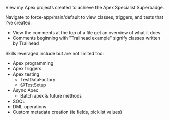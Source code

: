 View my Apex projects created to achieve the Apex Specialist Superbadge.

Navigate to force-app/main/default to view classes, triggers, and tests that I've created.

- View the comments at the top of a file get an overview of what it does.
- Comments beginning with "Trailhead example" signify classes written by Trailhead

Skills leveraged include but are not limited too:

- Apex programming
- Apex triggers
- Apex testing
  - TestDataFactory
  - @TestSetup
- Async Apex
  - Batch apex & future methods
- SOQL
- DML operations
- Custom metadata creation (ie fields, picklist values)
